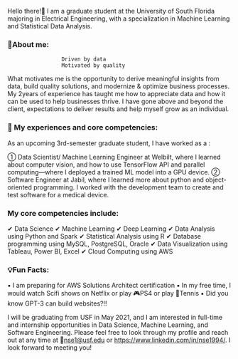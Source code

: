 
<!--
**nse1994/nse1994** is a ✨ _special_ ✨ repository because its `README.md` (this file) appears on your GitHub profile.
Here are some ideas to get you started:

- 🔭 I’m currently working on ...
- 🌱 I’m currently learning ...
- 👯 I’m looking to collaborate on ...
- 🤔 I’m looking for help with ...
- 💬 Ask me about ...
- 📫 How to reach me: ...
- 😄 Pronouns: ...
- ⚡ Fun fact: ...
-->

Hello there!👋 I am a graduate student at the University of South Florida majoring in Electrical Engineering, with a specialization in Machine Learning and Statistical Data Analysis.

### 👦About me: 
                     Driven by data
                     Motivated by quality

What motivates me is the opportunity to derive meaningful insights from data, build quality solutions, and modernize & optimize business processes. My 2years of experience has taught me how to appreciate data and how it can be used to help businesses thrive. I have gone above and beyond the client, expectations to deliver results and help myself grow as an individual.


### 💼 My experiences and core competencies: 
As an upcoming 3rd-semester graduate student, I have worked as a :

①    Data Scientist/ Machine Learning Engineer at Welbilt, where l learned about computer vision, and how to use TensorFlow API and parallel computing—where I deployed a trained ML model into a GPU device.
②    Software Engineer at Jabil, where I learned more about python and object-oriented programming. I worked with the development team to create and test software for a medical device. 


### My core competencies include: 
✔     Data Science
✔     Machine Learning
✔     Deep Learning
✔     Data Analysis using Python and Spark
✔     Statistical Analysis using R
✔     Database programming using MySQL, PostgreSQL, Oracle
✔     Data Visualization using Tableau, Power BI, Excel
✔     Cloud Computing using AWS

### 💡Fun Facts: 
▪️ I am preparing for AWS Solutions Architect certification 
▪️ In my free time, I would watch Scifi shows on  Netflix or play 🎮PS4 or play 🎾Tennis
▪️ Did you know GPT-3 can build websites?!!

I will be graduating from USF in May 2021, and I am interested in full-time and internship opportunities in Data Science, Machine Learning, and Software Engineering. Please feel free to look through my profile and reach out at any time at 📧nse1@usf.edu or https://www.linkedin.com/in/nse1994/. I look forward to meeting you!


